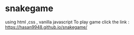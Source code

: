 # snakegame
 using html ,css , vanilla javascript
 To play game click the link : https://hasan9948.github.io/snakegame/    
